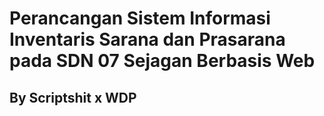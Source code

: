 # Perancangan Sistem Informasi Inventaris Sarana dan Prasarana pada SDN 07 Sejagan Berbasis Web
## By Scriptshit x WDP
